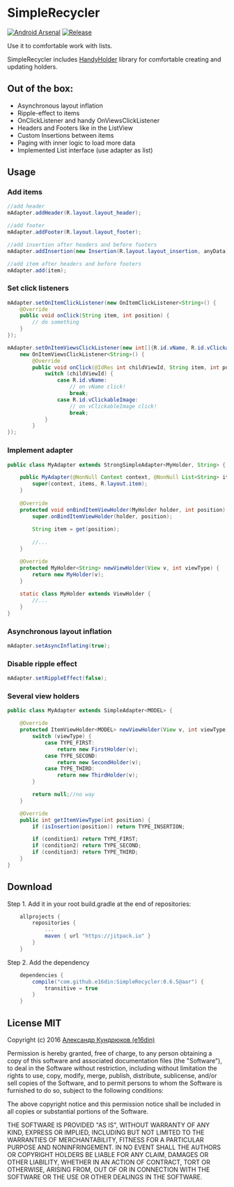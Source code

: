 # SimpleRecycler

[![Android Arsenal](https://img.shields.io/badge/Android%20Arsenal-SimpleRecycler-green.svg?style=true)](https://android-arsenal.com/details/1/4223)
[![Release](https://jitpack.io/v/e16din/SimpleRecycler.svg)](https://jitpack.io/#e16din/SimpleRecycler)

Use it to comfortable work with lists. 

SimpleRecycler includes [HandyHolder](https://github.com/e16din/HandyHolder) library for comfortable creating and updating holders. 



## Out of the box:

* Asynchronous layout inflation
* Ripple-effect to items
* OnClickListener and handy OnViewsClickListener
* Headers and Footers like in the ListView
* Custom Insertions between items
* Paging with inner logic to load more data
* Implemented List interface (use adapter as list)



## Usage
### Add items
```java
//add header
mAdapter.addHeader(R.layout.layout_header);

//add footer
mAdapter.addFooter(R.layout.layout_footer);

//add insertion after headers and before footers
mAdapter.addInsertion(new Insertion(R.layout.layout_insertion, anyData));

//add item after headers and before footers
mAdapter.add(item);
```

### Set click listeners
```java
mAdapter.setOnItemClickListener(new OnItemClickListener<String>() {
    @Override
    public void onClick(String item, int position) {
        // do something
    }
});

mAdapter.setOnItemViewsClickListener(new int[]{R.id.vName, R.id.vClickableImage},
    new OnItemViewsClickListener<String>() {
        @Override
        public void onClick(@IdRes int childViewId, String item, int position) {
            switch (childViewId) {
                case R.id.vName:
                    // on vName click!
                    break;
                case R.id.vClickableImage:
                    // on vClickableImage click!
                    break;
            }
        }
});
```

### Implement adapter
```java
public class MyAdapter extends StrongSimpleAdapter<MyHolder, String> {

    public MyAdapter(@NonNull Context context, @NonNull List<String> items) {
        super(context, items, R.layout.item);
    }
    
    @Override
    protected void onBindItemViewHolder(MyHolder holder, int position) {
        super.onBindItemViewHolder(holder, position);
        
        String item = get(position);
        
        //... 
    }

    @Override
    protected MyHolder<String> newViewHolder(View v, int viewType) {
        return new MyHolder(v);
    }
    
    static class MyHolder extends ViewHolder {
        //...
    }
}
```

### Asynchronous layout inflation
```java
mAdapter.setAsyncInflating(true);
```

### Disable ripple effect
```java
mAdapter.setRippleEffect(false);
```

### Several view holders
```java
public class MyAdapter extends SimpleAdapter<MODEL> {

    @Override
    protected ItemViewHolder<MODEL> newViewHolder(View v, int viewType) {
        switch (viewType) {
            case TYPE_FIRST:
                return new FirstHolder(v);
            case TYPE_SECOND:
                return new SecondHolder(v);
            case TYPE_THIRD:
                return new ThirdHolder(v);
        }

        return null;//no way
    }

    @Override
    public int getItemViewType(int position) {
        if (isInsertion(position)) return TYPE_INSERTION;

        if (condition1) return TYPE_FIRST;
        if (condition2) return TYPE_SECOND;
        if (condition3) return TYPE_THIRD;
    }
}
```

## Download
Step 1. Add it in your root build.gradle at the end of repositories:
```groovy
    allprojects {
        repositories {
            ...
            maven { url "https://jitpack.io" }
        }
    }
```
Step 2. Add the dependency
```groovy
    dependencies {
        compile("com.github.e16din:SimpleRecycler:0.6.5@aar") {
            transitive = true
        }
    }
```

## License MIT
Copyright (c) 2016 [Александр Кундрюков (e16din)](http://goo.gl/pzjc8x)

Permission is hereby granted, free of charge, to any person obtaining a copy
of this software and associated documentation files (the "Software"), to deal
in the Software without restriction, including without limitation the rights
to use, copy, modify, merge, publish, distribute, sublicense, and/or sell
copies of the Software, and to permit persons to whom the Software is
furnished to do so, subject to the following conditions:

The above copyright notice and this permission notice shall be included in all
copies or substantial portions of the Software.

THE SOFTWARE IS PROVIDED "AS IS", WITHOUT WARRANTY OF ANY KIND, EXPRESS OR
IMPLIED, INCLUDING BUT NOT LIMITED TO THE WARRANTIES OF MERCHANTABILITY,
FITNESS FOR A PARTICULAR PURPOSE AND NONINFRINGEMENT. IN NO EVENT SHALL THE
AUTHORS OR COPYRIGHT HOLDERS BE LIABLE FOR ANY CLAIM, DAMAGES OR OTHER
LIABILITY, WHETHER IN AN ACTION OF CONTRACT, TORT OR OTHERWISE, ARISING FROM,
OUT OF OR IN CONNECTION WITH THE SOFTWARE OR THE USE OR OTHER DEALINGS IN THE
SOFTWARE.
